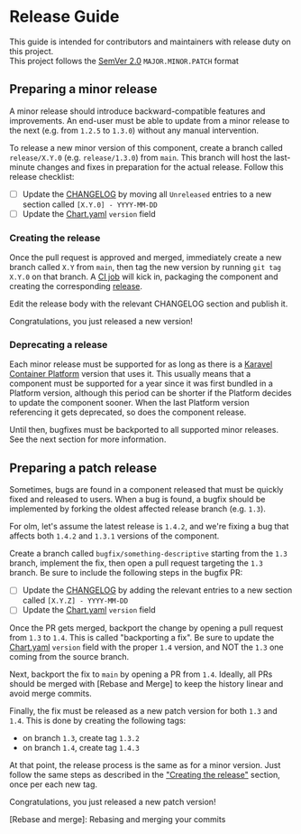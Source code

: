 # Release Guide

This guide is intended for contributors and maintainers with release duty on this project.  
This project follows the [SemVer 2.0] `MAJOR.MINOR.PATCH` format

## Preparing a minor release

A minor release should introduce backward-compatible features and improvements. An end-user must be able to update from
a minor release to the next (e.g. from `1.2.5` to `1.3.0`) without any manual intervention.

To release a new minor version of this component, create a branch called `release/X.Y.0` (e.g. `release/1.3.0`) from `main`.
This branch will host the last-minute changes and fixes in preparation for the actual release. Follow this release checklist:

- [ ] Update the [CHANGELOG](CHANGELOG.md) by moving all `Unreleased` entries to a new section called `[X.Y.0] - YYYY-MM-DD`
- [ ] Update the [Chart.yaml] `version` field

### Creating the release
Once the pull request is approved and merged, immediately create a new branch called `X.Y` from `main`, then tag the new version
by running `git tag X.Y.0` on that branch. A [CI job](https://github.com/karavel-io/platform-component-olm/actions/workflows/release.yml) 
will kick in, packaging the component and creating the corresponding [release](https://github.com/karavel-io/platform-component-olm/releases).

Edit the release body with the relevant CHANGELOG section and publish it.

Congratulations, you just released a new version!

### Deprecating a release

Each minor release must be supported for as long as there is a [Karavel Container Platform] version that uses it.
This usually means that a component must be supported for a year since it was first bundled in a Platform version, although
this period can be shorter if the Platform decides to update the component sooner. 
When the last Platform version referencing it gets deprecated, so does the component release.

Until then, bugfixes must be backported to all supported minor releases. See the next section for more information.

## Preparing a patch release

Sometimes, bugs are found in a component released that must be quickly fixed and released to users.
When a bug is found, a bugfix should be implemented by forking the oldest affected release branch (e.g. `1.3`).

For olm, let's assume the latest release is `1.4.2`, and we're fixing a bug that affects both `1.4.2` and `1.3.1` versions
of the component.

Create a branch called `bugfix/something-descriptive` starting from the `1.3` branch, implement the fix, then open a pull request targeting
the `1.3` branch. Be sure to include the following steps in the bugfix PR:

- [ ] Update the [CHANGELOG](CHANGELOG.md) by adding the relevant entries to a new section called `[X.Y.Z] - YYYY-MM-DD`
- [ ] Update the [Chart.yaml] `version` field

Once the PR gets merged, backport the change by opening a pull request from `1.3` to `1.4`. This is called "backporting a fix". Be sure to update
the [Chart.yaml] `version` field with the proper `1.4` version, and NOT the `1.3` one coming from the source branch.

Next, backport the fix to `main` by opening a PR from `1.4`. Ideally, all PRs should be merged with [Rebase and Merge] to keep the history linear and avoid merge commits.

Finally, the fix must be released as a new patch version for both `1.3` and `1.4`. This is done by creating the following tags:

- on branch `1.3`, create tag `1.3.2`
- on branch `1.4`, create tag `1.4.3`

At that point, the release process is the same as for a minor version. Just follow the same steps as described in the ["Creating the release"](#creating-the-release)
section, once per each new tag.

Congratulations, you just released a new patch version!

[SemVer 2.0]: https://semver.org/
[Karavel Container Platform]: https://github.com/karavel-io/platform
[Chart.yaml]: chart/Chart.yaml
[Rebase and merge]: Rebasing and merging your commits
